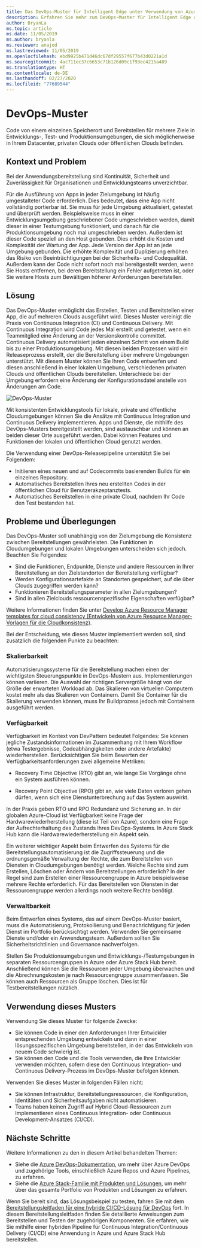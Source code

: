 ```yaml
---
title: Das DevOps-Muster für Intelligent Edge unter Verwendung von Azure und Azure Stack Hub.
description: Erfahren Sie mehr zum DevOps-Muster für Intelligent Edge unter Verwendung von Azure und Azure Stack Hub.
author: BryanLa
ms.topic: article
ms.date: 11/05/2019
ms.author: bryanla
ms.reviewer: anajod
ms.lastreviewed: 11/05/2019
ms.openlocfilehash: ebd9925b471d46dc67df29557f677b43d0221a1d
ms.sourcegitcommit: 4ac711ec37c6653c71b126d09c1f93ec4215a489
ms.translationtype: HT
ms.contentlocale: de-DE
ms.lasthandoff: 02/27/2020
ms.locfileid: "77689544"
---
```

# <a name="devops-pattern"></a>DevOps-Muster

Code von einem einzelnen Speicherort und Bereitstellen für mehrere Ziele in Entwicklungs-, Test- und Produktionsumgebungen, die sich möglicherweise in Ihrem Datacenter, privaten Clouds oder öffentlichen Clouds befinden.

## <a name="context-and-problem"></a>Kontext und Problem

Bei der Anwendungsbereitstellung sind Kontinuität, Sicherheit und Zuverlässigkeit für Organisationen und Entwicklungsteams unverzichtbar.

Für die Ausführung von Apps in jeder Zielumgebung ist häufig umgestalteter Code erforderlich. Dies bedeutet, dass eine App nicht vollständig portierbar ist. Sie muss für jede Umgebung aktualisiert, getestet und überprüft werden. Beispielsweise muss in einer Entwicklungsumgebung geschriebener Code umgeschrieben werden, damit dieser in einer Testumgebung funktioniert, und danach für die Produktionsumgebung noch mal umgeschrieben werden. Außerdem ist dieser Code speziell an den Host gebunden. Dies erhöht die Kosten und Komplexität der Wartung der App. Jede Version der App ist an jede Umgebung gebunden. Die erhöhte Komplexität und Duplizierung erhöhen das Risiko von Beeinträchtigungen bei der Sicherheits- und Codequalität. Außerdem kann der Code nicht sofort noch mal bereitgestellt werden, wenn Sie Hosts entfernen, bei deren Bereitstellung ein Fehler aufgetreten ist, oder Sie weitere Hosts zum Bewältigen höherer Anforderungen bereitstellen.

## <a name="solution"></a>Lösung

Das DevOps-Muster ermöglicht das Erstellen, Testen und Bereitstellen einer App, die auf mehreren Clouds ausgeführt wird. Dieses Muster vereinigt die Praxis von Continuous Integration (CI) und Continuous Delivery. Mit Continuous Integration wird Code jedes Mal erstellt und getestet, wenn ein Teammitglied eine Änderung an der Versionskontrolle committet. Continuous Delivery automatisiert jeden einzelnen Schritt von einem Build bis zu einer Produktionsumgebung. Mit diesen beiden Prozessen wird ein Releaseprozess erstellt, der die Bereitstellung über mehrere Umgebungen unterstützt. Mit diesem Muster können Sie Ihren Code entwerfen und diesen anschließend in einer lokalen Umgebung, verschiedenen privaten Clouds und öffentlichen Clouds bereitstellen. Unterschiede bei der Umgebung erfordern eine Änderung der Konfigurationsdatei anstelle von Änderungen am Code.

![DevOps-Muster](media/pattern-cicd-pipeline/hybrid-ci-cd.png)

Mit konsistenten Entwicklungstools für lokale, private und öffentliche Cloudumgebungen können Sie die Ansätze mit Continuous Integration und Continuous Delivery implementieren. Apps und Dienste, die mithilfe des DevOps-Musters bereitgestellt werden, sind austauschbar und können an beiden dieser Orte ausgeführt werden. Dabei können Features und Funktionen der lokalen und öffentlichen Cloud genutzt werden.

Die Verwendung einer DevOps-Releasepipeline unterstützt Sie bei Folgendem:

- Initiieren eines neuen und auf Codecommits basierenden Builds für ein einzelnes Repository.
- Automatisches Bereitstellen Ihres neu erstellten Codes in der öffentlichen Cloud für Benutzerakzeptanztests.
- Automatisches Bereitstellen in eine private Cloud, nachdem Ihr Code den Test bestanden hat.

## <a name="issues-and-considerations"></a>Probleme und Überlegungen

Das DevOps-Muster soll unabhängig von der Zielumgebung die Konsistenz zwischen Bereitstellungen gewährleisten. Die Funktionen in Cloudumgebungen und lokalen Umgebungen unterscheiden sich jedoch. Beachten Sie Folgendes:

- Sind die Funktionen, Endpunkte, Dienste und andere Ressourcen in Ihrer Bereitstellung an den Zielstandorten der Bereitstellung verfügbar?
- Werden Konfigurationsartefakte an Standorten gespeichert, auf die über Clouds zugegriffen werden kann?
- Funktionieren Bereitstellungsparameter in allen Zielumgebungen?
- Sind in allen Zielclouds ressourcenspezifische Eigenschaften verfügbar?

Weitere Informationen finden Sie unter [Develop Azure Resource Manager templates for cloud consistency (Entwickeln von Azure Resource Manager-Vorlagen für die Cloudkonsistenz)](https://docs.microsoft.com/azure/azure-resource-manager/templates-cloud-consistency).

Bei der Entscheidung, wie dieses Muster implementiert werden soll, sind zusätzlich die folgenden Punkte zu beachten:

### <a name="scalability"></a>Skalierbarkeit

Automatisierungssysteme für die Bereitstellung machen einen der wichtigsten Steuerungspunkte in DevOps-Mustern aus. Implementierungen können variieren. Die Auswahl der richtigen Servergröße hängt von der Größe der erwarteten Workload ab. Das Skalieren von virtuellen Computern kostet mehr als das Skalieren von Containern. Damit Sie Container für die Skalierung verwenden können, muss Ihr Buildprozess jedoch mit Containern ausgeführt werden.

### <a name="availability"></a>Verfügbarkeit

Verfügbarkeit im Kontext von DevPattern bedeutet Folgendes: Sie können jegliche Zustandsinformationen im Zusammenhang mit Ihrem Workflow (etwa Testergebnisse, Codeabhängigkeiten oder andere Artefakte) wiederherstellen. Berücksichtigen Sie beim Bewerten der Verfügbarkeitsanforderungen zwei allgemeine Metriken:

-   Recovery Time Objective (RTO) gibt an, wie lange Sie Vorgänge ohne ein System ausführen können.

-   Recovery Point Objective (RPO) gibt an, wie viele Daten verloren gehen dürfen, wenn sich eine Dienstunterbrechung auf das System auswirkt.

In der Praxis geben RTO und RPO Redundanz und Sicherung an. In der globalen Azure-Cloud ist Verfügbarkeit keine Frage der Hardwarewiederherstellung (diese ist Teil von Azure), sondern eine Frage der Aufrechterhaltung des Zustands Ihres DevOps-Systems. In Azure Stack Hub kann die Hardwarewiederherstellung ein Aspekt sein.

Ein weiterer wichtiger Aspekt beim Entwerfen des Systems für die Bereitstellungsautomatisierung ist die Zugriffssteuerung und die ordnungsgemäße Verwaltung der Rechte, die zum Bereitstellen von Diensten in Cloudumgebungen benötigt werden. Welche Rechte sind zum Erstellen, Löschen oder Ändern von Bereitstellungen erforderlich? In der Regel sind zum Erstellen einer Ressourcengruppe in Azure beispielsweise mehrere Rechte erforderlich. Für das Bereitstellen von Diensten in der Ressourcengruppe werden allerdings noch weitere Rechte benötigt.

### <a name="manageability"></a>Verwaltbarkeit

Beim Entwerfen eines Systems, das auf einem DevOps-Muster basiert, muss die Automatisierung, Protokollierung und Benachrichtigung für jeden Dienst im Portfolio berücksichtigt werden. Verwenden Sie gemeinsame Dienste und/oder ein Anwendungsteam. Außerdem sollten Sie Sicherheitsrichtlinien und Governance nachverfolgen.

Stellen Sie Produktionsumgebungen und Entwicklungs-/Testumgebungen in separaten Ressourcengruppen in Azure oder Azure Stack Hub bereit. Anschließend können Sie die Ressourcen jeder Umgebung überwachen und die Abrechnungskosten je nach Ressourcengruppe zusammenfassen. Sie können auch Ressourcen als Gruppe löschen. Dies ist für Testbereitstellungen nützlich.

## <a name="when-to-use-this-pattern"></a>Verwendung dieses Musters

Verwendung Sie dieses Muster für folgende Zwecke:

- Sie können Code in einer den Anforderungen Ihrer Entwickler entsprechenden Umgebung entwickeln und dann in einer lösungsspezifischen Umgebung bereitstellen, in der das Entwickeln von neuem Code schwierig ist.
- Sie können den Code und die Tools verwenden, die Ihre Entwickler verwenden möchten, sofern diese den Continuous Integration- und Continuous Delivery-Prozess im DevOps-Muster befolgen können.

Verwenden Sie dieses Muster in folgenden Fällen nicht:

- Sie können Infrastruktur, Bereitstellungsressourcen, die Konfiguration, Identitäten und Sicherheitsaufgaben nicht automatisieren.
- Teams haben keinen Zugriff auf Hybrid Cloud-Ressourcen zum Implementieren eines Continuous Integration- oder Continuous Development-Ansatzes (CI/CD).

## <a name="next-steps"></a>Nächste Schritte

Weitere Informationen zu den in diesem Artikel behandelten Themen:
- Siehe die [Azure DevOps-Dokumentation](/azure/devops), um mehr über Azure DevOps und zugehörige Tools, einschließlich Azure Repos und Azure Pipelines, zu erfahren.
- Siehe die [Azure Stack-Familie mit Produkten und Lösungen](/azure-stack), um mehr über das gesamte Portfolio von Produkten und Lösungen zu erfahren.

Wenn Sie bereit sind, das Lösungsbeispiel zu testen, fahren Sie mit dem [Bereitstellungsleitfaden für eine hybride CI/CD-Lösung für DevOps](https://aka.ms/hybriddevopsdeploy) fort. In diesem Bereitstellungsleitfaden finden Sie detaillierte Anweisungen zum Bereitstellen und Testen der zugehörigen Komponenten. Sie erfahren, wie Sie mithilfe einer hybriden Pipeline für Continuous Integration/Continuous Delivery (CI/CD) eine Anwendung in Azure und Azure Stack Hub bereitstellen.
